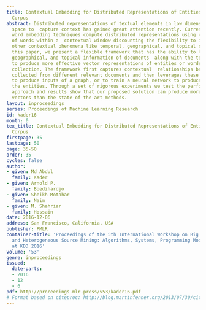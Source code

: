 ```yaml
---
title: Contextual Embedding for Distributed Representations of Entities in a Text
  Corpus
abstract: Distributed representations of textual elements in low dimensional vector
  space to  capture context has gained great attention recently. Current state-of-the-art
  word embedding techniques compute distributed representations using co-occurrences
  of words within a  contextual window discounting the flexibility to incorporate
  other contextual phenomena like temporal, geographical, and topical contexts. In
  this paper, we present a flexible framework that has the ability to leverage temporal,
  geographical, and topical information of documents  along with the textual content
  to produce more effective vector representations of entities or words within a document
  collection. The framework first captures contextual  relationships between entities
  collected from different relevant documents and then leverages these relationships
  to produce inputs of a graph, or to train a neural network to produce vectors for
  the entities. Through a set of rigorous experiments we test the performance of our
  approach and results show that our proposed solution can produce more meaningful
  vectors than the state-of-the-art methods.
layout: inproceedings
series: Proceedings of Machine Learning Research
id: kader16
month: 0
tex_title: Contextual Embedding for Distributed Representations of Entities in a Text
  Corpus
firstpage: 35
lastpage: 50
page: 35-50
order: 35
cycles: false
author:
- given: Md Abdul
  family: Kader
- given: Arnold P.
  family: Boedihardjo
- given: Sheikh Motahar
  family: Naim
- given: M. Shahriar
  family: Hossain
date: 2016-12-06
address: San Francisco, California, USA
publisher: PMLR
container-title: 'Proceedings of the 5th International Workshop on Big Data, Streams
  and Heterogeneous Source Mining: Algorithms, Systems, Programming Models and Applications
  at KDD 2016'
volume: '53'
genre: inproceedings
issued:
  date-parts:
  - 2016
  - 12
  - 6
pdf: http://proceedings.mlr.press/v53/kader16.pdf
# Format based on citeproc: http://blog.martinfenner.org/2013/07/30/citeproc-yaml-for-bibliographies/
---
```


